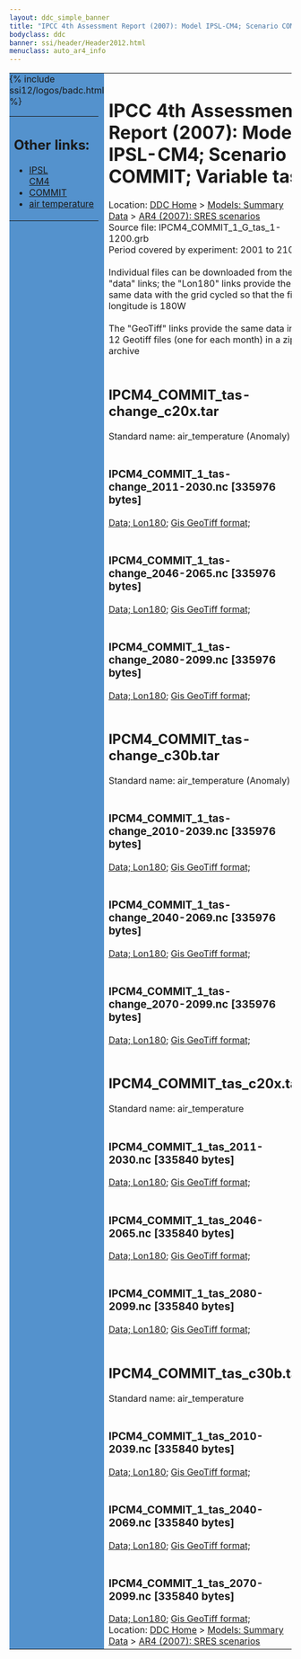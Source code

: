 ```yaml
---
layout: ddc_simple_banner
title: "IPCC 4th Assessment Report (2007): Model IPSL-CM4; Scenario COMMIT; Variable tas"
bodyclass: ddc
banner: ssi/header/Header2012.html
menuclass: auto_ar4_info
---
```



<table width="100%" border="0" cellspacing="0" cellpadding="0" style="border-collapse: collapse;">
<tr style="margin:0;padding:0;border:0;">
<td style="margin:0;padding:0;border:0;height:1pt;width:150pt;background:#5492CD;" valign="top" >

<div id="lh-col2" class="auto_ar4_info">
<table class="menumain" bgcolor="#5492CD" cellspacing="0" width="100%" border="0">
<tr><td>
<h2> Other links:</h2>
<ul>
<li><a href="/auto/ar4/model-IPSL-CM4.html">IPSL<br/>CM4</a></li>
<li><a href="/auto/ar4/scenario-COMMIT.html">COMMIT</a></li>
<li><a href="/auto/ar4/var-air_temperature.html">air temperature</a></li>
</ul>
</td></tr>
{% include ssi12/logos/badc.html %}
</table>
</div>
</td>
<td><h1>IPCC 4th Assessment Report (2007): Model IPSL-CM4; Scenario COMMIT; Variable tas</h1>

<!-- Breadcrumb1 -->
<div id="breadcrumb1" align="left">
Location: <a href="/index.html">DDC Home</a> > <a href="/sim/gcm_clim/">Models: Summary Data</a>
> <a href="/sim/gcm_clim/SRES_AR4/index.html">AR4 (2007): SRES scenarios</a>
</div>
<!-- End of Breadcrumb1 -->Source file: IPCM4_COMMIT_1_G_tas_1-1200.grb
<br/>
Period covered by experiment: 2001 to 2100<br/>
<br/>Individual files can be downloaded from the "data" links; the "Lon180" links provide the same data
         with the grid cycled so that the first longitude is 180W<br/>
<br/>The "GeoTiff" links provide the same data in 12 Geotiff files (one for each month)
          in a zip archive<br/>
<br/><h2>IPCM4_COMMIT_tas-change_c20x.tar</h2>
Standard name: air_temperature (Anomaly)<br>
<br/><h3>IPCM4_COMMIT_1_tas-change_2011-2030.nc [335976 bytes]</h3>
<a href="/cgi-bin/downl/ar4_nc/tas/IPCM4_COMMIT_1_tas-change_2011-2030.nc">Data; </a><a href="/cgi-bin/downl/ar4_nc/tas/IPCM4_COMMIT_1_tas-change_2011-2030.cyto180.nc"> Lon180</a>; <a href="/cgi-bin/downl/ar4_tif/tas/IPCM4_COMMIT_1_tas-change_2011-2030.zip">Gis GeoTiff format; </a><br/>
<br/><h3>IPCM4_COMMIT_1_tas-change_2046-2065.nc [335976 bytes]</h3>
<a href="/cgi-bin/downl/ar4_nc/tas/IPCM4_COMMIT_1_tas-change_2046-2065.nc">Data; </a><a href="/cgi-bin/downl/ar4_nc/tas/IPCM4_COMMIT_1_tas-change_2046-2065.cyto180.nc"> Lon180</a>; <a href="/cgi-bin/downl/ar4_tif/tas/IPCM4_COMMIT_1_tas-change_2046-2065.zip">Gis GeoTiff format; </a><br/>
<br/><h3>IPCM4_COMMIT_1_tas-change_2080-2099.nc [335976 bytes]</h3>
<a href="/cgi-bin/downl/ar4_nc/tas/IPCM4_COMMIT_1_tas-change_2080-2099.nc">Data; </a><a href="/cgi-bin/downl/ar4_nc/tas/IPCM4_COMMIT_1_tas-change_2080-2099.cyto180.nc"> Lon180</a>; <a href="/cgi-bin/downl/ar4_tif/tas/IPCM4_COMMIT_1_tas-change_2080-2099.zip">Gis GeoTiff format; </a><br/>
<br/><h2>IPCM4_COMMIT_tas-change_c30b.tar</h2>
Standard name: air_temperature (Anomaly)<br>
<br/><h3>IPCM4_COMMIT_1_tas-change_2010-2039.nc [335976 bytes]</h3>
<a href="/cgi-bin/downl/ar4_nc/tas/IPCM4_COMMIT_1_tas-change_2010-2039.nc">Data; </a><a href="/cgi-bin/downl/ar4_nc/tas/IPCM4_COMMIT_1_tas-change_2010-2039.cyto180.nc"> Lon180</a>; <a href="/cgi-bin/downl/ar4_tif/tas/IPCM4_COMMIT_1_tas-change_2010-2039.zip">Gis GeoTiff format; </a><br/>
<br/><h3>IPCM4_COMMIT_1_tas-change_2040-2069.nc [335976 bytes]</h3>
<a href="/cgi-bin/downl/ar4_nc/tas/IPCM4_COMMIT_1_tas-change_2040-2069.nc">Data; </a><a href="/cgi-bin/downl/ar4_nc/tas/IPCM4_COMMIT_1_tas-change_2040-2069.cyto180.nc"> Lon180</a>; <a href="/cgi-bin/downl/ar4_tif/tas/IPCM4_COMMIT_1_tas-change_2040-2069.zip">Gis GeoTiff format; </a><br/>
<br/><h3>IPCM4_COMMIT_1_tas-change_2070-2099.nc [335976 bytes]</h3>
<a href="/cgi-bin/downl/ar4_nc/tas/IPCM4_COMMIT_1_tas-change_2070-2099.nc">Data; </a><a href="/cgi-bin/downl/ar4_nc/tas/IPCM4_COMMIT_1_tas-change_2070-2099.cyto180.nc"> Lon180</a>; <a href="/cgi-bin/downl/ar4_tif/tas/IPCM4_COMMIT_1_tas-change_2070-2099.zip">Gis GeoTiff format; </a><br/>
<br/><h2>IPCM4_COMMIT_tas_c20x.tar</h2>
Standard name: air_temperature<br>
<br/><h3>IPCM4_COMMIT_1_tas_2011-2030.nc [335840 bytes]</h3>
<a href="/cgi-bin/downl/ar4_nc/tas/IPCM4_COMMIT_1_tas_2011-2030.nc">Data; </a><a href="/cgi-bin/downl/ar4_nc/tas/IPCM4_COMMIT_1_tas_2011-2030.cyto180.nc"> Lon180</a>; <a href="/cgi-bin/downl/ar4_tif/tas/IPCM4_COMMIT_1_tas_2011-2030.zip">Gis GeoTiff format; </a><br/>
<br/><h3>IPCM4_COMMIT_1_tas_2046-2065.nc [335840 bytes]</h3>
<a href="/cgi-bin/downl/ar4_nc/tas/IPCM4_COMMIT_1_tas_2046-2065.nc">Data; </a><a href="/cgi-bin/downl/ar4_nc/tas/IPCM4_COMMIT_1_tas_2046-2065.cyto180.nc"> Lon180</a>; <a href="/cgi-bin/downl/ar4_tif/tas/IPCM4_COMMIT_1_tas_2046-2065.zip">Gis GeoTiff format; </a><br/>
<br/><h3>IPCM4_COMMIT_1_tas_2080-2099.nc [335840 bytes]</h3>
<a href="/cgi-bin/downl/ar4_nc/tas/IPCM4_COMMIT_1_tas_2080-2099.nc">Data; </a><a href="/cgi-bin/downl/ar4_nc/tas/IPCM4_COMMIT_1_tas_2080-2099.cyto180.nc"> Lon180</a>; <a href="/cgi-bin/downl/ar4_tif/tas/IPCM4_COMMIT_1_tas_2080-2099.zip">Gis GeoTiff format; </a><br/>
<br/><h2>IPCM4_COMMIT_tas_c30b.tar</h2>
Standard name: air_temperature<br>
<br/><h3>IPCM4_COMMIT_1_tas_2010-2039.nc [335840 bytes]</h3>
<a href="/cgi-bin/downl/ar4_nc/tas/IPCM4_COMMIT_1_tas_2010-2039.nc">Data; </a><a href="/cgi-bin/downl/ar4_nc/tas/IPCM4_COMMIT_1_tas_2010-2039.cyto180.nc"> Lon180</a>; <a href="/cgi-bin/downl/ar4_tif/tas/IPCM4_COMMIT_1_tas_2010-2039.zip">Gis GeoTiff format; </a><br/>
<br/><h3>IPCM4_COMMIT_1_tas_2040-2069.nc [335840 bytes]</h3>
<a href="/cgi-bin/downl/ar4_nc/tas/IPCM4_COMMIT_1_tas_2040-2069.nc">Data; </a><a href="/cgi-bin/downl/ar4_nc/tas/IPCM4_COMMIT_1_tas_2040-2069.cyto180.nc"> Lon180</a>; <a href="/cgi-bin/downl/ar4_tif/tas/IPCM4_COMMIT_1_tas_2040-2069.zip">Gis GeoTiff format; </a><br/>
<br/><h3>IPCM4_COMMIT_1_tas_2070-2099.nc [335840 bytes]</h3>
<a href="/cgi-bin/downl/ar4_nc/tas/IPCM4_COMMIT_1_tas_2070-2099.nc">Data; </a><a href="/cgi-bin/downl/ar4_nc/tas/IPCM4_COMMIT_1_tas_2070-2099.cyto180.nc"> Lon180</a>; <a href="/cgi-bin/downl/ar4_tif/tas/IPCM4_COMMIT_1_tas_2070-2099.zip">Gis GeoTiff format; </a><br/>
<!-- Breadcrumb2 -->
<div id="breadcrumb2" align="left">
Location: <a href="/index.html">DDC Home</a> > <a href="/sim/gcm_clim/">Models: Summary Data</a>
> <a href="/sim/gcm_clim/SRES_AR4/index.html">AR4 (2007): SRES scenarios</a>
</div>
<!-- End of Breadcrumb2 --></td></tr></table>
